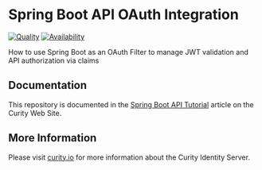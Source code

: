 # Spring Boot API OAuth Integration

[![Quality](https://img.shields.io/badge/quality-experiment-red)](https://curity.io/resources/code-examples/status/)
[![Availability](https://img.shields.io/badge/availability-source-blue)](https://curity.io/resources/code-examples/status/)

How to use Spring Boot as an OAuth Filter to manage JWT validation and API authorization via claims

## Documentation

This repository is documented in the [Spring Boot API Tutorial](https://curity.io/resources/learn/spring-boot-api/) article on the Curity Web Site.

## More Information

Please visit [curity.io](https://curity.io/) for more information about the Curity Identity Server.
